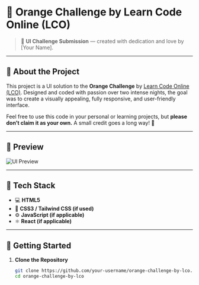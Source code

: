 # 🍊 Orange Challenge by Learn Code Online (LCO)

> 🎨 **UI Challenge Submission** — created with dedication and love by [Your Name].

---

## 🧾 About the Project

This project is a UI solution to the **Orange Challenge** by [Learn Code Online (LCO)](https://www.learncodeonline.in/). Designed and coded with passion over two intense nights, the goal was to create a visually appealing, fully responsive, and user-friendly interface.

Feel free to use this code in your personal or learning projects, but **please don’t claim it as your own.** A small credit goes a long way! 🙏

---

## 📸 Preview

![UI Preview](./screenshot.png) <!-- Replace with actual screenshot if available -->

---

## 🔧 Tech Stack

- 💻 **HTML5**
- 🎨 **CSS3 / Tailwind CSS (if used)**
- ⚙️ **JavaScript (if applicable)**
- ⚛️ **React (if applicable)**

---

## 🚀 Getting Started

1. **Clone the Repository**
   ```bash
   git clone https://github.com/your-username/orange-challenge-by-lco.git
   cd orange-challenge-by-lco
